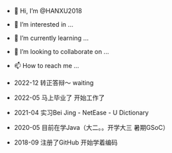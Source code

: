 - 👋 Hi, I’m @HANXU2018
- 👀 I’m interested in ...
- 🌱 I’m currently learning ...
- 💞️ I’m looking to collaborate on ...
- 📫 How to reach me ...

- 2022-12 转正答辩～ waiting
- 2022-05 马上毕业了 开始工作了
- 2021-04 实习Bei Jing - NetEase - U Dictionary
- 2020-05 目前在学Java（大二。。开学大三 暑期GSoC）
- 2018-09 注册了GitHub 开始学着编码
<!---
HANXU2018/HANXU2018 is a ✨ special ✨ repository because its `README.md` (this file) appears on your GitHub profile.
You can click the Preview link to take a look at your changes.
--->
